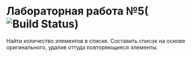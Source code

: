 # Лабораторная работа №5(![![Build Status](https://travis-ci.com/DaniilNaumenko/lab5.1.svg?branch=master)](https://travis-ci.com/DaniilNaumenko/lab5.1))
Найти количество элементов в списке. Составить список на основе оригинального, удалив оттуда повторяющиеся элементы. 
